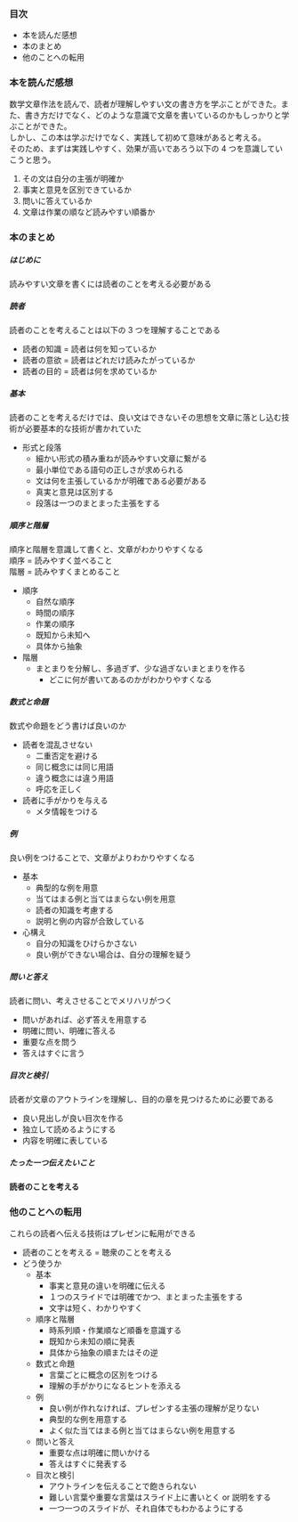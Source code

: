 ### 目次

- 本を読んだ感想
- 本のまとめ
- 他のことへの転用

### 本を読んだ感想

数学文章作法を読んで、読者が理解しやすい文の書き方を学ぶことができた。また、書き方だけでなく、どのような意識で文章を書いているのかもしっかりと学ぶことができた。  
しかし、この本は学ぶだけでなく、実践して初めて意味があると考える。  
そのため、まずは実践しやすく、効果が高いであろう以下の 4 つを意識していこうと思う。

1.  その文は自分の主張が明確か
2.  事実と意見を区別できているか
3.  問いに答えているか
4.  文章は作業の順など読みやすい順番か

### 本のまとめ

##### はじめに

読みやすい文章を書くには読者のことを考える必要がある

##### 読者

読者のことを考えることは以下の 3 つを理解することである

- 読者の知識 = 読者は何を知っているか
- 読者の意欲 = 読者はどれだけ読みたがっているか
- 読者の目的 = 読者は何を求めているか

##### 基本

読者のことを考えるだけでは、良い文はできないその思想を文章に落とし込む技術が必要基本的な技術が書かれていた

- 形式と段落
  - 細かい形式の積み重ねが読みやすい文章に繋がる
  - 最小単位である語句の正しさが求められる
  - 文は何を主張しているかが明確である必要がある
  - 真実と意見は区別する
  - 段落は一つのまとまった主張をする

##### 順序と階層

順序と階層を意識して書くと、文章がわかりやすくなる  
順序 = 読みやすく並べること  
階層 = 読みやすくまとめること

- 順序
  - 自然な順序
  - 時間の順序
  - 作業の順序
  - 既知から未知へ
  - 具体から抽象
- 階層
  - まとまりを分解し、多過ぎず、少な過ぎないまとまりを作る
    - どこに何が書いてあるのかがわかりやすくなる

##### 数式と命題

数式や命題をどう書けば良いのか

- 読者を混乱させない
  - 二重否定を避ける
  - 同じ概念には同じ用語
  - 違う概念には違う用語
  - 呼応を正しく
- 読者に手がかりを与える
  - メタ情報をつける

##### 例

良い例をつけることで、文章がよりわかりやすくなる

- 基本
  - 典型的な例を用意
  - 当てはまる例と当てはまらない例を用意
  - 読者の知識を考慮する
  - 説明と例の内容が合致している
- 心構え
  - 自分の知識をひけらかさない
  - 良い例ができない場合は、自分の理解を疑う

##### 問いと答え

読者に問い、考えさせることでメリハリがつく

- 問いがあれば、必ず答えを用意する
- 明確に問い、明確に答える
- 重要な点を問う
- 答えはすぐに言う

##### 目次と検引

読者が文章のアウトラインを理解し、目的の章を見つけるために必要である

- 良い見出しが良い目次を作る
- 独立して読めるようにする
- 内容を明確に表している

##### たった一つ伝えたいこと

**読者のことを考える**

### 他のことへの転用

これらの読者へ伝える技術はプレゼンに転用ができる

- 読者のことを考える = 聴衆のことを考える
- どう使うか
  - 基本
    - 事実と意見の違いを明確に伝える
    - １つのスライドでは明確でかつ、まとまった主張をする
    - 文字は短く、わかりやすく
  - 順序と階層
    - 時系列順・作業順など順番を意識する
    - 既知から未知の順に発表
    - 具体から抽象の順またはその逆
  - 数式と命題
    - 言葉ごとに概念の区別をつける
    - 理解の手がかりになるヒントを添える
  - 例
    - 良い例が作れなければ、プレゼンする主張の理解が足りない
    - 典型的な例を用意する
    - よく似た当てはまる例と当てはまらない例を用意する
  - 問いと答え
    - 重要な点は明確に問いかける
    - 答えはすぐに発表する
  - 目次と検引
    - アウトラインを伝えることで飽きられない
    - 難しい言葉や重要な言葉はスライド上に書いとく or 説明をする
    - 一つ一つのスライドが、それ自体でもわかるようにする
